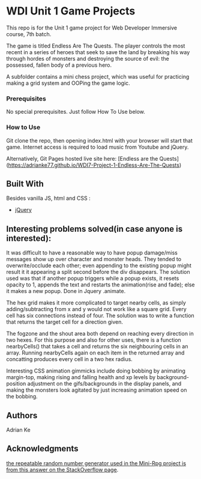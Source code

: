 # WDI Unit 1 Game Projects
This repo is for the Unit 1 game project for Web Developer Immersive course, 7th batch.

The game is titled Endless Are The Quests. The player controls the most recent in a series of heroes that seek to save the land by breaking his way through hordes of monsters and destroying the source of evil: the possessed, fallen body of a previous hero. 

A subfolder contains a mini chess project, which was useful for practicing making a grid system and OOPing the game logic.

### Prerequisites

No special prerequisites. Just follow How To Use below.

### How to Use

Git clone the repo, then opening index.html with your browser will start that game. Internet access is required to load music from Youtube and jQuery.

Alternatively, Git Pages hosted live site here: [Endless are the Quests] (https://adrianke77.github.io/WDI7-Project-1-Endless-Are-The-Quests) 

## Built With

Besides vanilla JS, html and CSS :

* [jQuery](http://jquery.com/)

## Interesting problems solved(in case anyone is interested):

It was difficult to have a reasonable way to have popup damage/miss messages show up over character and monster heads. They tended to overwrite/occlude each other; even appending to the existing popup might result it it appearing a split second before the div disappears. The solution used was that if another popup triggers while a popup exists, it resets opacity to 1, appends the text and restarts the animation(rise and fade); else it makes a new popup. Done in Jquery .animate.

The hex grid makes it more complicated to target nearby cells, as simply adding/subtracting from x and y would not work like a square grid. Every cell has six connections instead of four. The solution was to write a function that returns the target cell for a direction given.

The fogzone and the shout area both depend on reaching every direction in two hexes. For this purpose and also for other uses, there is a function nearbyCells() that takes a cell and returns the six neighbouring cells in an array. Running nearbyCells again on each item in the returned array and concatting produces every cell in a two hex radius.

Interesting CSS animation gimmicks include doing bobbing by animating margin-top, making rising and falling health and xp levels by background-position adjustment on the gifs/backgrounds in the display panels, and making the monsters look agitated by just increasing animation speed on the bobbing.

## Authors

Adrian Ke



## Acknowledgments

[the repeatable random number generator used in the Mini-Rpg project is from this answer on the StackOverflow page](http://stackoverflow.com/a/19303725).
